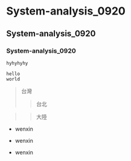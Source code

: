 # System-analysis_0920
## System-analysis_0920
### System-analysis_0920


`hyhyhyhy`
```
hello
world
```


>台灣
>>台北

>>大陸

* wenxin
- wenxin
+ wenxin
